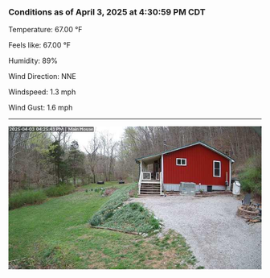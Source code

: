 ### Conditions as of April 3, 2025 at 4:30:59 PM CDT 

Temperature: 67.00 &deg;F

Feels like: 67.00 &deg;F

Humidity: 89%

Wind Direction: NNE

Windspeed: 1.3 mph

Wind Gust: 1.6 mph

---

<img src="./images/latest.jpeg"/>

